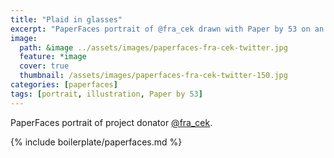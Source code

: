 ```yaml
---
title: "Plaid in glasses"
excerpt: "PaperFaces portrait of @fra_cek drawn with Paper by 53 on an iPad."
image: 
  path: &image ../assets/images/paperfaces-fra-cek-twitter.jpg 
  feature: *image
  cover: true
  thumbnail: /assets/images/paperfaces-fra-cek-twitter-150.jpg
categories: [paperfaces]
tags: [portrait, illustration, Paper by 53]
---
```


PaperFaces portrait of project donator [@fra_cek](https://twitter.com/fra_cek).

{% include boilerplate/paperfaces.md %}
